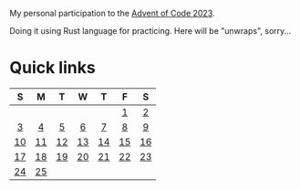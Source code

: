 My personal participation to the [Advent of Code 2023](https://adventofcode.com/).

Doing it using Rust language for practicing. Here will be "unwraps", sorry...

# Quick links

| S 	                    | M 	                    | T 	                    | W 	                    | T 	                    | F 	                    | S 	                    |
|:-:	                    |:-:	                    |:-:	                    |:-:	                    |:-:	                    |:-:	                    |:-:	                    |
|  	                        |  	                        |                   	    |                    	    |                    	    | [1](workspace/day-1) 	    | [2](workspace/day-2) 	    |
| [3](workspace/day-3) 	    | [4](workspace/day-4) 	    | [5](workspace/day-5) 	    | [6](workspace/day-6) 	    | [7](workspace/day-7)   	| [8](workspace/day-8)   	| [9](workspace/day-9)  	|
| [10](workspace/day-10) 	| [11](workspace/day-11) 	| [12](workspace/day-12) 	| [13](workspace/day-13) 	| [14](workspace/day-14) 	| [15](workspace/day-15) 	| [16](workspace/day-16) 	|
| [17](workspace/day-17) 	| [18](workspace/day-18) 	| [19](workspace/day-19) 	| [20](workspace/day-20) 	| [21](workspace/day-21) 	| [22](workspace/day-22) 	| [23](workspace/day-23)    |
| [24](workspace/day-24) 	| [25](workspace/day-25) 	|                           |                        	|                        	|                        	|                           |